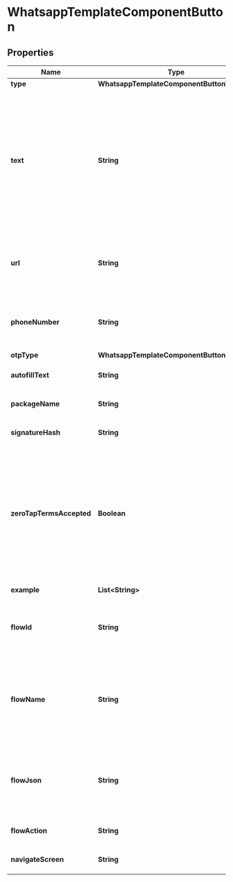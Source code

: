 

# WhatsappTemplateComponentButton


## Properties

| Name | Type | Description | Notes |
|------------ | ------------- | ------------- | -------------|
|**type** | **WhatsappTemplateComponentButtonType** |  |  |
|**text** | **String** | **Required for button type &#x60;PHONE_NUMBER&#x60; or &#x60;URL&#x60;.** Button text. For &#x60;CODE_CODE&#x60; buttons, the text is a pre-set value and cannot be customized. For &#x60;OTP&#x60; buttons, if omitted, the text will default to a pre-set value localized to the template&#39;s language. For example, &#x60;Copy Code&#x60; for English (US). If your template is using a one-tap autofill button and you supply this value, the authentication template message will display a copy code button with this text if we are unable to validate your [handshake](https://developers.facebook.com/docs/whatsapp/business-management-api/authentication-templates/autofill-button-authentication-templates#handshake). Maximum 25 characters. |  [optional] |
|**url** | **String** | **Required for button type &#x60;URL&#x60;.** URL of website. There can be at most 1 variable at the end of the URL. Example: &#x60;https://www.luckyshrub.com/shop?promo&#x3D;{{1}}&#x60;. 2000 characters maximum. |  [optional] |
|**phoneNumber** | **String** | **Required for button type &#x60;PHONE_NUMBER&#x60;.** Alphanumeric string. Business phone number to be (display phone number) called when the user taps the button. 20 characters maximum. |  [optional] |
|**otpType** | **WhatsappTemplateComponentButtonOtpType** |  |  [optional] |
|**autofillText** | **String** | **One-tap and zero-tap buttons only.** One-tap button text. Maximum 25 characters. |  [optional] |
|**packageName** | **String** | **One-tap and zero-tap buttons only.** Your Android app&#39;s package name. |  [optional] |
|**signatureHash** | **String** | **One-tap and zero-tap buttons only.** Your app signing key hash. See [App Signing Key Hash](https://developers.facebook.com/docs/whatsapp/business-management-api/authentication-templates/zero-tap-authentication-templates#app-signing-key-hash). |  [optional] |
|**zeroTapTermsAccepted** | **Boolean** | **Zero-tap buttons only.** Set to &#x60;true&#x60; to indicate that you understand that your use of zero-tap authentication is subject to the WhatsApp Business Terms of Service, and that it&#39;s your responsibility to ensure your customers expect that the code will be automatically filled in on their behalf when they choose to receive the zero-tap code through WhatsApp. If set to &#x60;false&#x60;, the template will not be created as you need to accept zero-tap terms before creating zero-tap enabled message templates. |  [optional] |
|**example** | **List&lt;String&gt;** | Sample full URL for a &#x60;URL&#x60; button with a variable. |  [optional] |
|**flowId** | **String** | **Conditionally required for button type &#x60;FLOW&#x60;.** The unique ID of the Flow. Cannot be used if &#x60;flow_name&#x60; or &#x60;flow_json&#x60; parameters are provided. Only one of these parameters is allowed. |  [optional] |
|**flowName** | **String** | **Conditionally required for button type &#x60;FLOW&#x60;.** The name of the Flow. Cannot be used if &#x60;flow_id&#x60; or &#x60;flow_json&#x60; parameters are provided. Only one of these parameters is allowed. The Flow ID is stored in the message template, not the name, so changing the Flow name will not affect existing message templates. |  [optional] |
|**flowJson** | **String** | **Conditionally required for button type &#x60;FLOW&#x60;.** The Flow JSON encoded as string with escaping. The Flow JSON specifies the content of the Flow. Cannot be used if &#x60;flow_id&#x60; or &#x60;flow_name&#x60; parameters are provided. Only one of these parameters is allowed. |  [optional] |
|**flowAction** | **String** | **Use for button type &#x60;FLOW&#x60;.** Either &#x60;navigate&#x60; or &#x60;data_exchange&#x60;. Defaults to &#x60;navigate&#x60;. |  [optional] |
|**navigateScreen** | **String** | **Required if &#x60;flow_action&#x60; is &#x60;navigate&#x60;.** The unique ID of the Screen in the Flow. |  [optional] |



